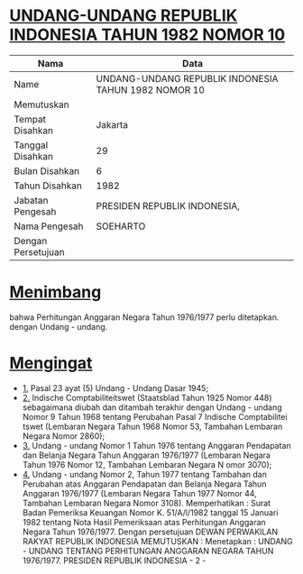 # [UNDANG-UNDANG REPUBLIK INDONESIA TAHUN 1982 NOMOR 10](http://example.org/legal/document/uu/1982/10)

| Nama | Data |
| ------ | ----- |
|Name|UNDANG-UNDANG REPUBLIK INDONESIA TAHUN 1982 NOMOR 10|
|Memutuskan||
|Tempat Disahkan|Jakarta|
|Tanggal Disahkan|29|
|Bulan Disahkan|6|
|Tahun Disahkan|1982|
|Jabatan Pengesah|PRESIDEN REPUBLIK INDONESIA,|
|Nama Pengesah|SOEHARTO|
|Dengan Persetujuan||
# [Menimbang](http://example.org/legal/document/uu/1982/10/menimbang)
bahwa Perhitungan Anggaran Negara Tahun 1976/1977 perlu ditetapkan. dengan Undang - undang.
# [Mengingat](http://example.org/legal/document/uu/1982/10/mengingat)

* [1.](http://example.org/legal/document/uu/1982/10/mengingat/point/0001) Pasal 23 ayat (5) Undang - Undang Dasar 1945;
* [2.](http://example.org/legal/document/uu/1982/10/mengingat/point/0002) Indische Comptabiliteitswet (Staatsblad Tahun 1925 Nomor 448) sebagaimana diubah dan ditambah terakhir dengan Undang - undang Nomor 9 Tahun 1968 tentang Perubahan Pasal 7 Indische Comptabilitei tswet (Lembaran Negara Tahun 1968 Nomor 53, Tambahan Lembaran Negara Nomor 2860);
* [3.](http://example.org/legal/document/uu/1982/10/mengingat/point/0003) Undang - undang Nomor 1 Tahun 1976 tentang Anggaran Pendapatan dan Belanja Negara Tahun Anggaran 1976/1977 (Lembaran Negara Tahun 1976 Nomor 12, Tambahan Lembaran Negara N omor 3070);
* [4.](http://example.org/legal/document/uu/1982/10/mengingat/point/0004) Undang - undang Nomor 2, Tahun 1977 tentang Tambahan dan Perubahan atas Anggaran Pendapatan dan Belanja Negara Tahun Anggaran 1976/1977 (Lembaran Negara Tahun 1977 Nomor 44, Tambahan Lembaran Negara Nomor 3108). Memperhatikan : Surat Badan Pemeriksa Keuangan Nomor K. 51/A/l/1982 tanggal 15 Januari 1982 tentang Nota Hasil Pemeriksaan atas Perhitungan Anggaran Negara Tahun 1976/1977. Dengan persetujuan DEWAN PERWAKILAN RAKYAT REPUBLIK INDONESIA MEMUTUSKAN : Menetapkan : UNDANG - UNDANG TENTANG PERHITUNGAN ANGGARAN NEGARA TAHUN 1976/1977. PRESIDEN REPUBLIK INDONESIA - 2 -